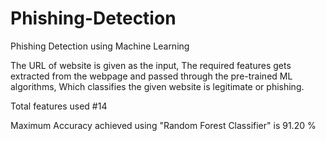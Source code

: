 # Phishing-Detection
Phishing Detection using Machine Learning

The URL of website is given as the input,
The required features gets extracted from the webpage and
passed through the pre-trained ML algorithms,
Which classifies the given website is legitimate or phishing.

Total features used #14

Maximum Accuracy achieved using "Random Forest Classifier" is 91.20 %


